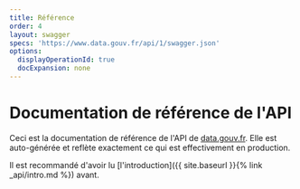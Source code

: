 ```yaml
---
title: Référence
order: 4
layout: swagger
specs: 'https://www.data.gouv.fr/api/1/swagger.json'
options:
  displayOperationId: true
  docExpansion: none
---
```


# Documentation de référence de l'API

Ceci est la documentation de référence de l'API de [data.gouv.fr](https://www.data.gouv.fr). Elle est auto-générée et reflète exactement ce qui est effectivement en production.

Il est recommandé d'avoir lu [l'introduction]({{ site.baseurl }}{% link _api/intro.md %}) avant.
